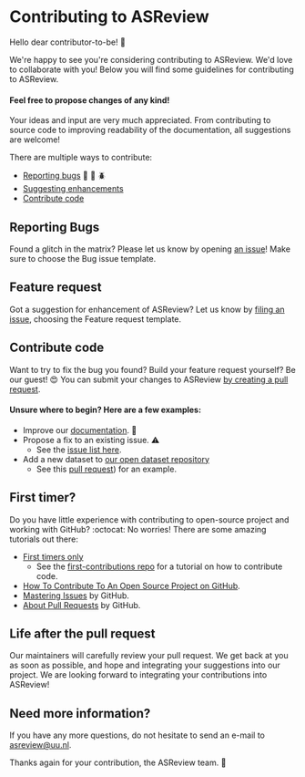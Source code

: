 # Contributing to ASReview
Hello dear contributor-to-be! :wave:

We're happy to see you're considering contributing to ASReview.
We'd love to collaborate with you!
Below you will find some guidelines for contributing to ASReview.

#### Feel free to propose changes of any kind!
Your ideas and input are very much appreciated.
From contributing to source code to improving readability of the documentation, all suggestions are welcome!

There are multiple ways to contribute:
- [Reporting bugs](#reporting-bugs) :bug: :ant: :beetle:
- [Suggesting enhancements](#feature-request)
- [Contribute code](#contribute-code)

##  Reporting Bugs
Found a glitch in the matrix?
Please let us know by opening [an issue](https://github.com/asreview/asreview/issues/new/choose)! Make sure to choose the Bug issue template.

## Feature request
Got a suggestion for enhancement of ASReview?
Let us know by [filing an issue](https://github.com/asreview/asreview/issues/new/choose), choosing the Feature request template.

## Contribute code
Want to try to fix the bug you found?
Build your feature request yourself?
Be our guest! :heart_eyes:
You can submit your changes to ASReview [by creating a pull request](https://github.com/asreview/asreview/pull/new/master).

#### Unsure where to begin? Here are a few examples:  
- Improve our [documentation](https://asreview.readthedocs.io/en/latest/). :memo:
- Propose a fix to an existing issue. :warning:
  - See the [issue list here](https://github.com/asreview/asreview/issues).
- Add a new dataset to [our open dataset repository](https://github.com/asreview/systematic-review-datasets/pull/11)
  - See this [pull request](https://github.com/asreview/systematic-review-datasets/pull/11)) for an example.

## First timer?
Do you have little experience with contributing to open-source project and working with GitHub? :octocat: No worries! There are some amazing tutorials out there:

- [First timers only](https://www.firsttimersonly.com)
  - See the [first-contributions repo](https://github.com/firstcontributions/first-contributions) for a tutorial on how to contribute code.
- [How To Contribute To An Open Source Project on GitHub](https://egghead.io/courses/how-to-contribute-to-an-open-source-project-on-github).
- [Mastering Issues](https://guides.github.com/features/issues/) by GitHub.
- [About Pull Requests](https://help.github.com/en/github/collaborating-with-issues-and-pull-requests/about-pull-requests) by GitHub.

## Life after the pull request
Our maintainers will carefully review your pull request.
We get back at you as soon as possible, and hope and integrating your suggestions into our project.
We are looking forward to integrating your contributions into ASReview!

## Need more information?
If you have any more questions, do not hesitate to send an e-mail to asreview@uu.nl.

Thanks again for your contribution, the ASReview team. :yellow_heart:
